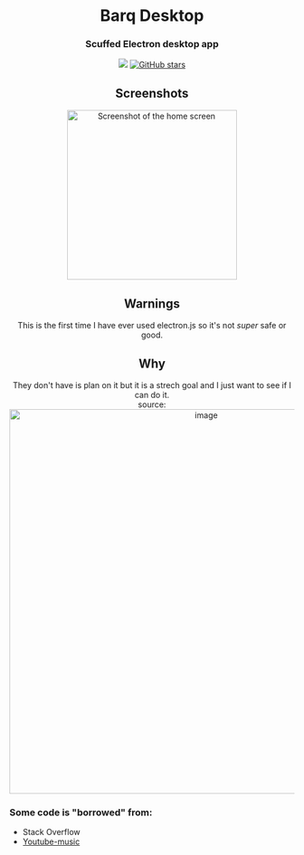 <div align="center">
<h1>Barq Desktop</h1>
  <h3>Scuffed Electron desktop app</h3>
  <a href="https://github.com/Cool-showTTV/Barq-desktop/blob/main/LICENSE"><img src="https://img.shields.io/github/license/Cool-showTTV/Barq-desktop?style=for-the-badge"></a>
  <a href="https://github.com/Cool-showTTV/Barq-desktop/stargazers"><img alt="GitHub stars" src="https://img.shields.io/github/stars/Cool-showTTV/Barq-desktop?style=for-the-badge&"></a>
</div>

<div align="center">
  <h2>Screenshots</h2>
  <img width="300" alt="Screenshot of the home screen" title="Screenshot of the home screen with blured images" src="https://user-images.githubusercontent.com/22648256/168457391-6e3b0d46-df1b-414f-8ecd-40a960361a3e.png">
</div> 

<div align="center">
  <h2>Warnings</h2>
  This is the first time I have ever used electron.js so it's not <i>super</i> safe or good.
</div>

<div align="center">
  <h2>Why</h2>
  They don't have is plan on it but it is a strech goal and I just want to see if I can do it.<br>
  source: <br>
  <a href="https://feedback.barq.social/feedback/16312"><img width="680" alt="image" src="https://user-images.githubusercontent.com/22648256/168452719-bd1e45e4-1cf4-460d-903e-76ae29496209.png"></a>
</div>

<h3>Some code is "borrowed" from:</h3>
<ul>
 <li> Stack Overflow </li>
 <li> <a href="https://github.com/th-ch/youtube-music/">Youtube-music</a> </li>
</ul>
